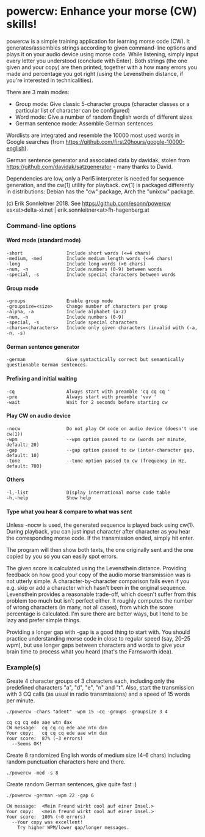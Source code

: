 # powercw: Enhance your morse (CW) skills!

powercw is a simple training application for learning morse code (CW). It
generates/assembles strings according to given command-line options and plays it
on your audio device using morse code. While listening, simply input every
letter you understood (conclude with Enter). Both strings (the one given and
your copy) are then printed, together with a how many errors you made and
percentage you got right (using the Levensthein distance, if you're interested
in technicalities).

There are 3 main modes:
* Group mode: Give classic 5-character groups (character classes or 
    a particular list of character can be configured)
* Word mode: Give a number of random English words of different sizes
* German sentence mode: Assemble German sentences

Wordlists are integrated and resemble the 10000 most used words in Google
searches (from https://github.com/first20hours/google-10000-english).

German sentence generator and associated data by davidak, stolen from
https://github.com/davidak/satzgenerator - many thanks to David.

Dependencies are low, only a Perl5 interpreter is needed for sequence
generation, and the cw(1) utility for playback. cw(1) is packaged 
differently in distributions: Debian has the "cw" package, Arch the "unixcw"
package.

(c) Erik Sonnleitner 2018. See https://github.com/esonn/powercw
    es&lt;at&gt;delta-xi.net | erik.sonnleitner&lt;at&gt;fh-hagenberg.at


### Command-line options
#### Word mode (standard mode)
    -short                Include short words (<=4 chars)
    -medium, -med         Include medium length words (<=6 chars)
    -long                 Include long words (>6 chars)
    -num, -n              Include numbers (0-9) between words
    -special, -s          Include special characters between words

#### Group mode
    -groups               Enable group mode
    -groupsize=<size>     Change number of characters per group
    -alpha, -a            Include alphabet (a-z)
    -num, -n              Include numbers (0-9)
    -special, -s          Include special characters
    -chars=<characters>   Include only given characters (invalid with (-a, -n, -s)

#### German sentence generator
    -german               Give syntactically correct but semantically questionable German sentences.

#### Prefixing and initial waiting
    -cq                   Always start with preamble 'cq cq cq '
    -pre                  Always start with preamble 'vvv '
    -wait                 Wait for 2 seconds before starting cw

#### Play CW on audio device
    -nocw                 Do not play CW code on audio device (doesn't use cw(1))
    -wpm                  --wpm option passed to cw (words per minute, default: 20)
    -gap                  --gap option passed to cw (inter-character gap, default: 10)
    -tone                 --tone option passed to cw (frequency in Hz, default: 700)

#### Others
    -l,-list              Display international morse code table
    -h,-help              Show help


#### Type what you hear & compare to what was sent
Unless -nocw is used, the generated sequence is played back using cw(1). During
playback, you can just input character after character as you hear the
corresponding morse code. If the transmission ended, simply hit enter.

The program will then show both texts, the one originally sent and the one
copied by you so you can easily spot errors.

The given score is calculated using the Levensthein distance. Providing feedback
on how good your copy of the audio morse transmission was is not utterly simple.
A character-by-character comparison fails even if you e.g. skip or add
a character which hasn't been in the original sequence. Levensthein provides
a reasonable trade-off, which doesn't suffer from this problem too much but
isn't perfect either. It roughly computes the number of wrong characters (in
many, not all cases), from which the score percentage is calculated.
I'm sure there are better ways, but I tend to be lazy and prefer simple things.

Providing a longer gap with -gap is a good thing to start with. You should
practice understanding morse code in close to regular speed (say, 20-25 wpm),
but use longer gaps between characters and words to give your brain time to
process what you heard (that's the Farnsworth idea).

### Example(s)
Greate 4 character groups of 3 characters each, including only the predefined
characters "a", "d", "e", "n" and "t". Also, start the transmission with
3 CQ calls (as usual in radio transmissions) and a speed of 15 words per
minute.

    ./powercw -chars "adent" -wpm 15 -cq -groups -groupsize 3 4

    cq cq cq ede aae wtn dax 
    CW message:  cq cq cq ede aae ntn dan
    Your copy:   cq cq cq ede aae wtn dax 
    Your score:  87% (~3 errors)
      --Seems OK!

Create 8 randomized English words of medium size (4-6 chars) including random
punctuation characters here and there.

    ./powercw -med -s 8

Create random German sentences, give quite fast :)

    ./powercw -german -wpm 22 -gap 6

    CW message:  <Mein Freund wirkt cool auf einer Insel.>
    Your copy:   <mein freund wirkt cool auf einer insel.>
    Your score:  100% (~0 errors)
      --Your copy was excellent!
        Try higher WPM/lower gap/longer messages.

